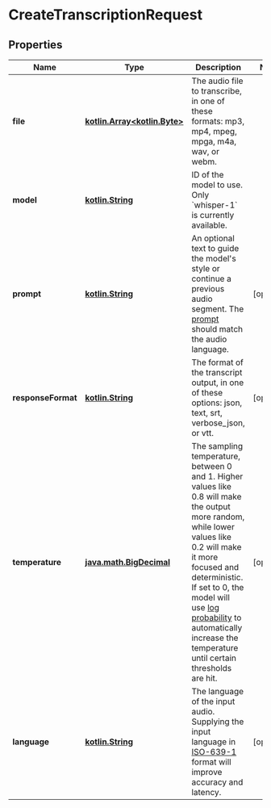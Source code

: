 # CreateTranscriptionRequest

## Properties
Name | Type | Description | Notes
------------ | ------------- | ------------- | -------------
**file** | [**kotlin.Array&lt;kotlin.Byte&gt;**](kotlin.Array&lt;kotlin.Byte&gt;.md) | The audio file to transcribe, in one of these formats: mp3, mp4, mpeg, mpga, m4a, wav, or webm.  | 
**model** | [**kotlin.String**](.md) | ID of the model to use. Only &#x60;whisper-1&#x60; is currently available.  | 
**prompt** | [**kotlin.String**](.md) | An optional text to guide the model&#x27;s style or continue a previous audio segment. The [prompt](/docs/guides/speech-to-text/prompting) should match the audio language.  |  [optional]
**responseFormat** | [**kotlin.String**](.md) | The format of the transcript output, in one of these options: json, text, srt, verbose_json, or vtt.  |  [optional]
**temperature** | [**java.math.BigDecimal**](java.math.BigDecimal.md) | The sampling temperature, between 0 and 1. Higher values like 0.8 will make the output more random, while lower values like 0.2 will make it more focused and deterministic. If set to 0, the model will use [log probability](https://en.wikipedia.org/wiki/Log_probability) to automatically increase the temperature until certain thresholds are hit.  |  [optional]
**language** | [**kotlin.String**](.md) | The language of the input audio. Supplying the input language in [ISO-639-1](https://en.wikipedia.org/wiki/List_of_ISO_639-1_codes) format will improve accuracy and latency.  |  [optional]

